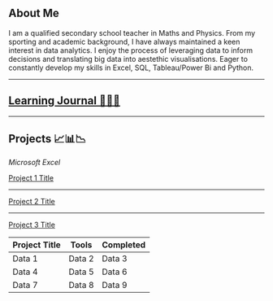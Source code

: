 ## **About Me**  
I am a qualified secondary school teacher in Maths and Physics. From my sporting and academic background, I have always maintained a keen interest in data analytics. I enjoy the process of leveraging data to inform decisions and translating big data into aestethic visualisations. Eager to constantly develop my skills in Excel, SQL, Tableau/Power Bi and Python.


---

## [Learning Journal 🧑‍💻📝](/Journal) 
---

## Projects 📈📊📉
*Microsoft Excel*

[Project 1 Title]()
<img src="">

---
[Project 2 Title](/pdf/sample_presentation.pdf)
<img src="">

---
[Project 3 Title](http://example.com/)
<img src="">


| Project Title| Tools | Completed |
|----------|----------|----------|
| Data 1   | Data 2   | Data 3   |
| Data 4   | Data 5   | Data 6   |
| Data 7   | Data 8   | Data 9   |


